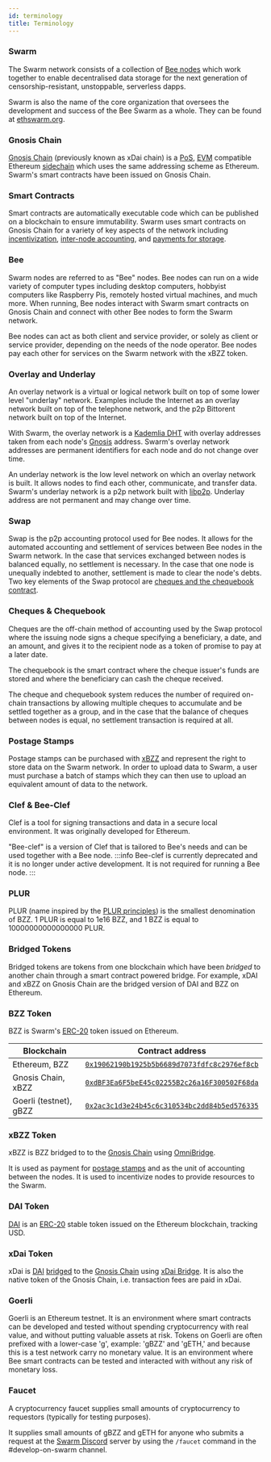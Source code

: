 ```yaml
---
id: terminology
title: Terminology
---
```



### Swarm

The Swarm network consists of a collection of [Bee nodes](terminology#bee) which work together to enable decentralised data storage for the next generation of censorship-resistant, unstoppable, serverless dapps. 

Swarm is also the name of the core organization that oversees the development and success of the Bee Swarm as a whole. They can be found at [ethswarm.org](https://www.ethswarm.org/).

### Gnosis Chain

[Gnosis Chain](https://www.gnosis.io/) (previously known as xDai chain) is a [PoS](https://www.gnosis.io/validators), [EVM](https://ethereum.org/en/developers/docs/evm/) compatible Ethereum [sidechain](https://ethereum.org/en/developers/docs/scaling/sidechains/) which uses the same addressing scheme as Ethereum. Swarm's smart contracts have been issued on Gnosis Chain.

### Smart Contracts

Smart contracts are automatically executable code which can be published on a blockchain to ensure immutability. Swarm uses smart contracts on Gnosis Chain for a variety of key aspects of the network including [incentivization](terminology#xbzz-token), [inter-node accounting](terminology#swap), and [payments for storage](terminology#postage-stamps).

### Bee

Swarm nodes are referred to as "Bee" nodes. Bee nodes can run on a wide variety of computer types including desktop computers, hobbyist computers like Raspberry Pis, remotely hosted virtual machines, and much more. When running, Bee nodes interact with Swarm smart contracts on Gnosis Chain and connect with other Bee nodes to form the Swarm network.

Bee nodes can act as both client and service provider, or solely as client or service provider, depending on the needs of the node operator. Bee nodes pay each other for services on the Swarm network with the xBZZ token.

### Overlay and Underlay

An overlay network is a virtual or logical network built on top of some lower level "underlay" network. Examples include the Internet as an overlay network built on top of the telephone network, and the p2p Bittorent network built on top of the Internet. 

With Swarm, the overlay network is a [Kademlia DHT](https://en.wikipedia.org/wiki/Kademlia) with overlay addresses taken from each node's [Gnosis](terminology#gnosis-chain) address. Swarm's overlay network addresses are permanent identifiers for each node and do not change over time.

An underlay network is the low level network on which an overlay network is built. It allows nodes to find each other, communicate, and transfer data. Swarm's underlay network is a p2p network built with [libp2p](https://libp2p.io/). Underlay address are not permanent and may change over time. 

### Swap

Swap is the p2p accounting protocol used for Bee nodes. It allows for the automated accounting and settlement of services between Bee nodes in the Swarm network. In the case that services exchanged between nodes is balanced equally, no settlement is necessary. In the case that one node is unequally indebted to another, settlement is made to clear the node's debts. Two key elements of the Swap protocol are [cheques and the chequebook contract](terminology#cheques--chequebook).    

### Cheques & Chequebook

Cheques are the off-chain method of accounting used by the Swap protocol where the issuing node signs a cheque specifying a beneficiary, a date, and an amount, and gives it to the recipient node as a token of promise to pay at a later date. 

The chequebook is the smart contract where the cheque issuer's funds are stored and where the beneficiary can cash the cheque received. 

The cheque and chequebook system reduces the number of required on-chain transactions by allowing multiple cheques to accumulate and be settled together as a group, and in the case that the balance of cheques between nodes is equal, no settlement transaction is required at all. 

### Postage Stamps

Postage stamps can be purchased with [xBZZ](terminology#xbzz-token) and represent the right to store data on the Swarm network. In order to upload data to Swarm, a user must purchase a batch of stamps which they can then use to upload an equivalent amount of data to the network. 

### Clef & Bee-Clef

Clef is a tool for signing transactions and data in a secure local environment. It was originally developed for Ethereum.

"Bee-clef" is a version of Clef that is tailored to Bee's needs and can be used together with a Bee node.
:::info
Bee-clef is currently deprecated and it is no longer under active development. It is not required for running a Bee node.
:::

### PLUR

PLUR (name inspired by the [PLUR principles](https://en.wikipedia.org/wiki/PLUR)) is the smallest denomination of BZZ. 1 PLUR is equal to 1e16 BZZ, and 1 BZZ is equal to 10000000000000000 PLUR. 

### Bridged Tokens

Bridged tokens are tokens from one blockchain which have been _bridged_ to another chain through a smart contract powered bridge. For example, xDAI and xBZZ on Gnosis Chain are the bridged version of DAI and BZZ on Ethereum. 

### BZZ Token

BZZ is Swarm's [ERC-20](https://ethereum.org/en/developers/docs/standards/tokens/erc-20/) token issued on Ethereum.   

| Blockchain             | Contract address                                                                                                                       |
| ---------------------- | -------------------------------------------------------------------------------------------------------------------------------------- |
| Ethereum, BZZ          | [`0x19062190b1925b5b6689d7073fdfc8c2976ef8cb`](https://ethplorer.io/address/0x19062190b1925b5b6689d7073fdfc8c2976ef8cb)                |
| Gnosis Chain, xBZZ     | [`0xdBF3Ea6F5beE45c02255B2c26a16F300502F68da`](https://blockscout.com/xdai/mainnet/tokens/0xdBF3Ea6F5beE45c02255B2c26a16F300502F68da/) |
| Goerli (testnet), gBZZ | [`0x2ac3c1d3e24b45c6c310534bc2dd84b5ed576335`](https://goerli.etherscan.io/address/0x2ac3c1d3e24b45c6c310534bc2dd84b5ed576335)         |

### xBZZ Token

xBZZ is BZZ bridged to to the [Gnosis Chain](https://www.gnosis.io/) using [OmniBridge](https://omni.gnosischain.com/bridge).

It is used as payment for [postage stamps](terminology#postage-stamps) and as the unit of accounting between the nodes. It is used to incentivize nodes to provide resources to the Swarm.

### DAI Token

[DAI](https://developer.makerdao.com/dai/1/) is an [ERC-20](https://ethereum.org/en/developers/docs/standards/tokens/erc-20/) stable token issued on the Ethereum blockchain, tracking USD.

### xDai Token

xDai is [DAI](https://developer.makerdao.com/dai/1/) [bridged](#bridged-tokens) to the [Gnosis Chain](https://www.xdaichain.com/) using [xDai Bridge](https://bridge.gnosischain.com/). It is also the native token of the Gnosis Chain, i.e. transaction fees are paid in xDai.

### Goerli

Goerli is an Ethereum testnet. It is an environment where smart contracts can be developed and tested without spending cryptocurrency with real value, and without putting valuable assets at risk. Tokens on Goerli are often prefixed with a lower-case 'g', example: 'gBZZ' and 'gETH,' and because this is a test network carry no monetary value. It is an environment where Bee smart contracts can be tested and interacted with without any risk of monetary loss.

### Faucet

A cryptocurrency faucet supplies small amounts of cryptocurrency to requestors (typically for testing purposes).

It supplies small amounts of gBZZ and gETH for anyone who submits a request at the [Swarm Discord](https://discord.gg/wdghaQsGq5) server by using the `/faucet` command in the #develop-on-swarm channel.
